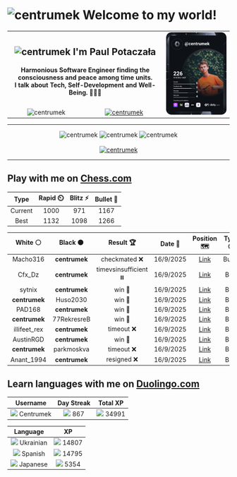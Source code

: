 <h1>
  <img
    src="https://emojis.slackmojis.com/emojis/images/1531849430/4246/blob-sunglasses.gif"
    width="30"
    alt="centrumek"
  />
  Welcome to my world!
</h1>

<table>
  <tbody>
    <tr>
      <td align="center" width="70%" colspan="2">
        <h2>
          <img
            src="https://raw.githubusercontent.com/MartinHeinz/MartinHeinz/master/wave.gif"
            width="30px"
            alt="centrumek"
          />
          I'm Paul Potaczała
        </h2>
        <h4>
          Harmonious Software Engineer finding the consciousness and peace among time units.
          <br/>
          I talk about Tech, Self-Development and Well-Being. 🌿🧘🚀
        </h4>
      </td>
      <td width="30%" rowspan="2">
        <a href="https://app.daily.dev/centrumek">
          <img
            src="./devcard.svg"
            alt="centrumek"
          />
        </a>
      </td>
    </tr>
    <tr align="center">
      <td>
        <img
          src="https://komarev.com/ghpvc/?username=centrumek&label=visitors&color=0e75b6&style=flat"
          alt="centrumek"
        >
      </td>
      <td>
        <a href="https://stackoverflow.com/users/14496012/centrumek">
          <img
            src="https://stackoverflow.com/users/flair/14496012.png?theme=dark"
            alt="centrumek"
          >
        </a>
      </td>
    </tr>
  </tbody>
</table>

---
<div align="center">
  <img 
    src="https://github-readme-stats.vercel.app/api?username=centrumek&show_icons=true&count_private=true&theme=dark&hide_border=true&hide=issues,contribs&bg_color=00000000"
    alt="centrumek"
  />
  <img
    src="https://github-readme-stats.vercel.app/api/top-langs/?username=centrumek&layout=compact&hide_border=true&theme=dark&bg_color=00000000&langs_count=6&exclude_repo=air-statistic-app"
    alt="centrumek"
  />
  <img 
    src="https://github-readme-streak-stats.herokuapp.com?user=centrumek&theme=dark&hide_border=true&background=FFFFFF00"
    alt="centrumek"
  />
  <br/>
  <br/>
  <a href="https://www.buymeacoffee.com/centrumek">
    <img
      src="https://cdn.buymeacoffee.com/buttons/v2/default-orange.png"
      height="50"
      width="210"
      alt="centrumek"
    />
  </a>
</div>

---

## Play with me on [Chess.com](https://www.chess.com/member/centrumek)

<div align="center">
<!--START_SECTION:chessStats-->
<!-- Automatically generated with https://github.com/Balastrong/chess-stats-action -->

| Type | Rapid ⏲️ | Blitz ⚡ | Bullet 🔫 |
|:---:|:---:|:---:|:---:|
| Current | 1000 | 971 | 1167 |
| Best | 1132 | 1098 | 1266 |

| White ⚪ | Black ⚫ | Result 🏆 | Date 📅 | Position 🗺️ | Type 🕕 |
|:---:|:---:|:---:|:---:|:---:|:---:|
| Macho316 | **centrumek** | checkmated ❌ | 16/9/2025 | <a href="http://www.ee.unb.ca/cgi-bin/tervo/fen.pl?select=8/8/B7/6P1/6K1/5P2/3Q2k1/1R6 b - - 3 50">Link</a> | Bullet |
| Cfx_Dz | **centrumek** | timevsinsufficient ⏸️ | 16/9/2025 | <a href="http://www.ee.unb.ca/cgi-bin/tervo/fen.pl?select=8/8/8/4r3/5k1n/8/8/5K2 b - - 33 84">Link</a> | Blitz |
| sytnix | **centrumek** | win 🥇 | 16/9/2025 | <a href="http://www.ee.unb.ca/cgi-bin/tervo/fen.pl?select=rnb1k1n1/pp5p/8/7N/4P3/1P6/P1P2PPP/b1B2RK1 b q - 0 17">Link</a> | Blitz |
| **centrumek** | Huso2030 | win 🥇 | 16/9/2025 | <a href="http://www.ee.unb.ca/cgi-bin/tervo/fen.pl?select=3R4/1P2R2p/1r4pk/8/8/7P/5PK1/8 b - - 4 50">Link</a> | Blitz |
| PAD168 | **centrumek** | win 🥇 | 16/9/2025 | <a href="http://www.ee.unb.ca/cgi-bin/tervo/fen.pl?select=8/6k1/8/4R3/1P1p4/P2P2P1/7r/2r1K1R1 w - - 1 42">Link</a> | Blitz |
| **centrumek** | 77RekresreB | win 🥇 | 16/9/2025 | <a href="http://www.ee.unb.ca/cgi-bin/tervo/fen.pl?select=5rk1/3Nqppp/2R5/8/P2Q3P/1b2P1r1/8/4K3 b - - 1 35">Link</a> | Blitz |
| illifeet_rex | **centrumek** | timeout ❌ | 16/9/2025 | <a href="http://www.ee.unb.ca/cgi-bin/tervo/fen.pl?select=1k4R1/p1p1pn2/1p1pbp2/3P4/2P1P2P/1P5p/P4P2/7K b - - 3 32">Link</a> | Blitz |
| AustinRGD | **centrumek** | win 🥇 | 16/9/2025 | <a href="http://www.ee.unb.ca/cgi-bin/tervo/fen.pl?select=r3k3/ppp5/5p2/2P1p1p1/4P1n1/P5P1/1B1Pn1Br/R4R1K w q - 0 20">Link</a> | Blitz |
| **centrumek** | parkmoskva | timeout ❌ | 16/9/2025 | <a href="http://www.ee.unb.ca/cgi-bin/tervo/fen.pl?select=8/6k1/2p1pp2/1b5p/5P1P/6P1/2r1BK2/8 w - - 0 42">Link</a> | Blitz |
| Anant_1994 | **centrumek** | resigned ❌ | 16/9/2025 | <a href="http://www.ee.unb.ca/cgi-bin/tervo/fen.pl?select=6rr/pp1Q4/1kp5/3pP3/3P1P2/2P4P/PP4B1/R3R1K1 b - - 0 27">Link</a> | Blitz |

<!--END_SECTION:chessStats-->
</div>

## Learn languages with me on [Duolingo.com](https://www.duolingo.com/profile/Centrumek)

<div align="center">
<!--START_SECTION:duolingoStats-->
<!-- Automatically generated with https://github.com/centrumek/duolingo-readme-stats-->

| Username | Day Streak | Total XP |
|:---:|:---:|:---:|
| <img src="https://raw.githubusercontent.com/centrumek/duolingo-readme-stats/main/assets/duolingo.png" height="12"> Centrumek | <img src="https://raw.githubusercontent.com/centrumek/duolingo-readme-stats/main/assets/streakinactive.svg" height="12"> 867 | <img src="https://raw.githubusercontent.com/centrumek/duolingo-readme-stats/main/assets/xp.svg" height="12"> 34991 |

| Language | XP |
|:---:|:---:|
| <img src="https://raw.githubusercontent.com/centrumek/duolingo-readme-stats/main/assets/langs/ukrainian.svg" height="12"> Ukrainian | <img src="https://raw.githubusercontent.com/centrumek/duolingo-readme-stats/main/assets/xp.svg" height="12"> 14807 |
| <img src="https://raw.githubusercontent.com/centrumek/duolingo-readme-stats/main/assets/langs/spanish.svg" height="12"> Spanish | <img src="https://raw.githubusercontent.com/centrumek/duolingo-readme-stats/main/assets/xp.svg" height="12"> 14795 |
| <img src="https://raw.githubusercontent.com/centrumek/duolingo-readme-stats/main/assets/langs/japanese.svg" height="12"> Japanese | <img src="https://raw.githubusercontent.com/centrumek/duolingo-readme-stats/main/assets/xp.svg" height="12"> 5354 |

<!--END_SECTION:duolingoStats-->
</div>
<!--
**centrumek/centrumek** is a ✨ _special_ ✨ repository because its `README.md` (this file) appears on your GitHub profile.

Here are some ideas to get you started:

- 🔭 I’m currently working on ...
- 🌱 I’m currently learning ...
- 👯 I’m looking to collaborate on ...
- 🤔 I’m looking for help with ...
- 💬 Ask me about ...
- 📫 How to reach me: ...
- 😄 Pronouns: ...
- ⚡ Fun fact: ...
-->
